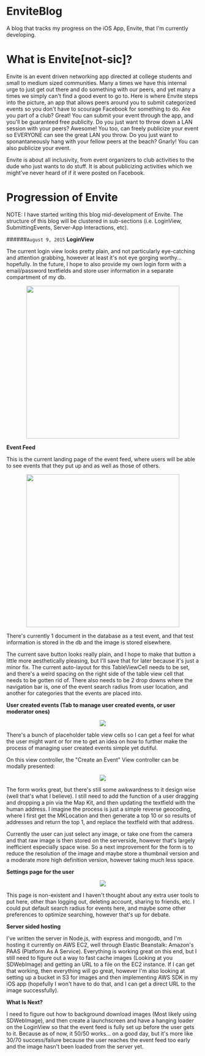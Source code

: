 # EnviteBlog
A blog that tracks my progress on the iOS App, Envite, that I'm currently developing.

# What is Envite[not-sic]?
Envite is an event driven networking app directed at college students and small to medium sized communities. Many a times we have this internal urge to just get out there and do something with our peers, and yet many a times we simply can't find a good event to go to. Here is where Envite steps into the picture, an app that allows peers around you to submit categorized events so you don't have to scourage Facebook for something to do. Are you part of a club? Great! You can submit your event through the app, and you'll be guaranteed free publicity. Do you just want to throw down a LAN session with your peers? Awesome! You too, can freely publicize your event so EVERYONE can see the great LAN you throw. Do you just want to sponantaneously hang with your fellow peers at the beach? Gnarly! You can also publicize your event.

Envite is about all inclusivity, from event organizers to club activities to the dude who just wants to do stuff. It is about publicizing activities which we might've never heard of if it were posted on Facebook.

# Progression of Envite

NOTE: I have started writing this blog mid-development of Envite. The structure of this blog will be clustered in sub-sections (i.e. LoginView, SubmittingEvents, Server-App Interactions, etc).

######`August 9, 2015`
  **LoginView**
  
 The current login view looks pretty plain, and not particularly eye-catching and attention grabbing, however at least it's      not eye gorging worthy... hopefully. In the future, I hope to also provide my own login form with a email/password textfields and store user information in a separate compartment of my db.
 
 <p align="center">
 <img src="https://github.com/Altaes/EnviteBlog/blob/master/LoginScreen-8-09-15.png" height="400px" />
 </p>
 
 **Event Feed**
 
 This is the current landing page of the event feed, where users will be able to see events that they put up and as well as those of others.
 
 <p align="center">
 <img src="https://github.com/Altaes/EnviteBlog/blob/master/eventFeed-8-09-15.png" height="400px" />
 </p>
 
 There's currently 1 document in the database as a test event, and that test information is stored in the db and the image is stored elsewhere.
 
 The current save button looks really plain, and I hope to make that button a little more aesthetically pleasing, but I'll save that for later because it's just a minor fix. The current auto-layout for this TableViewCell needs to be set, and there's a weird spacing on the right side of the table view cell that needs to be gotten rid of. There also needs to be 2 drop downs where the navigation bar is, one of the event search radius from user location, and another for categories that the events are placed into.
 
 **User created events (Tab to manage user created events, or user moderator ones)**
 
 <p align="center">
 <img src="https://github.com/Altaes/EnviteBlog/blob/master/MyEvents-8-09-15.png" />
 </p>
 
 There's a bunch of placeholder table view cells so I can get a feel for what the user might want or for me to get an idea on how to further make the process of managing user created events simple yet dutiful.
 
 On this view controller, the "Create an Event" View controller can be modally presented:
 
 <p align="center">
 <img src="https://github.com/Altaes/EnviteBlog/blob/master/CreateEventPresentation-8-09-15.gif" />
 </p>
 
 The form works great, but there's still some awkwardness to it design wise (well that's what I believe). I still need to add the function of a user dragging and dropping a pin via the Map Kit, and then updating the textfield with the human address. I imagine the process is just a simple reverse geocoding, where I first get the MKLocation and then generate a top 10 or so results of addresses and return the top 1, and replace the textfield with that address.
 
 Currently the user can just select any image, or take one from the camera and that raw image is then stored on the serverside, however that's largely inefficient especially space wise. So a next improvement for the form is to reduce the resolution of the image and maybe store a thumbnail version and a moderate more high definition version, however taking much less space.
 
 **Settings page for the user**
 
 <p align="center">
 <img src="https://github.com/Altaes/EnviteBlog/blob/master/Settings-8-09-15.png" />
 </p>
 
 This page is non-existent and I haven't thought about any extra user tools to put here, other than logging out, deleting account, sharing to friends, etc. I could put default search radius for events here, and maybe some other preferences to optimize searching, however that's up for debate.
 
 **Server sided hosting**
 
 I've written the server in Node.js, with express and mongodb, and I'm hosting it currently on AWS EC2, well through Elastic Beanstalk: Amazon's PAAS (Platform As A Service). Everything is working great on this end, but I still need to figure out a way to fast cache images (Looking at you SDWebImage) and getting an URL to a file on the EC2 instance. If I can get that working, then everything will go great, however I'm also looking at setting up a bucket in S3 for images and then implementing AWS SDK in my iOS app (hopefully I won't have to do that, and I can get a direct URL to the image successfully).
 
 **What Is Next?**
 
 I need to figure out how to background download images (Most likely using SDWebImage), and then create a launchscreen and have a hanging loader on the LoginView so that the event feed is fully set up before the user gets to it. Because as of now, it 50/50 works... on a good day, but it's more like 30/70 success/failure because the user reaches the event feed too early and the image hasn't been loaded from the server yet.
 
 
